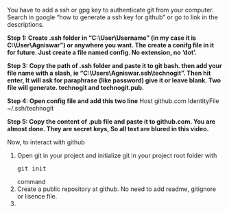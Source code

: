 You have to add a ssh or gpg key to authenticate git from your computer. Search in google “how to generate a ssh key for github” or go to link in the descriptions.

**Step 1: Create .ssh folder in “C:\User\Username” (in my case it is C:\User\Agniswar”) or anywhere you want. The create a conifg file in it for future. Just create a file named config. No extension, no ‘dot’.**

**Step 3: Copy the path of .ssh folder and paste it to git bash. then add your file name with a slash, ie “C:\Users\Agniswar\.ssh\technogit”. Then hit enter, It will ask for paraphrase (like password) give it or leave blank. Two file will generate. technogit and technogit.pub.**

**Step 4: Open config file and add this two line**
Host github.com
IdentityFile ~/.ssh/technogit

**Step 5: Copy the content of .pub file and paste it to github.com. You are almost done. They are secret keys, So all text are blured in this video.**

Now, to interact with github

1. Open git in your project and initialize git in your project root folder with <pre>git init</pre> command
2. Create a public repository at github. No need to add readme, gitignore or lisence file.
3.
